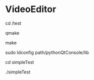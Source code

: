 # VideoEditor

cd /test

qmake

make

sudo ldconfig path/pythonQtConsole/lib

cd simpleTest

./simpleTest
